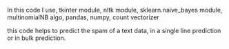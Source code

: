 In this code I use,
tkinter module, nltk module, sklearn.naive_bayes module, multinomialNB  algo, pandas, numpy, count vectorizer

this code helps to predict the spam of a text data, in a single line prediction or in bulk prediction.
